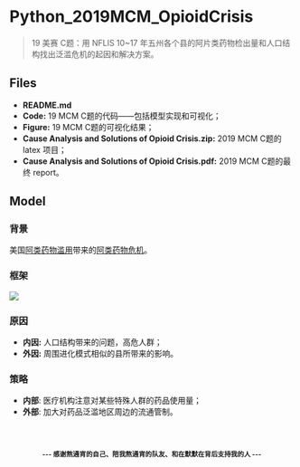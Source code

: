 # Python_2019MCM_OpioidCrisis

> 19 美赛 C题：用 NFLIS 10~17 年五州各个县的阿片类药物检出量和人口结构找出泛滥危机的起因和解决方案。



## Files

- **README.md**
- **Code:** 19 MCM C题的代码——包括模型实现和可视化；
- **Figure:** 19 MCM C题的可视化结果；
- **Cause Analysis and Solutions of Opioid Crisis.zip:** 2019 MCM C题的 latex 项目；
- **Cause Analysis and Solutions of Opioid Crisis.pdf:** 2019 MCM C题的最终 report。



## Model

### 背景

美国[阿类药物滥用](https://www.douban.com/note/643780635/)带来的[阿类药物危机](https://www.cnbeta.com/articles/tech/640475.htm)。

### 框架

![](https://ws4.sinaimg.cn/large/006tNc79ly1fzoqcf19osj30qo0f00vr.jpg)

### 原因

- **内因:** 人口结构带来的问题，高危人群；
- **外因:** 周围进化模式相似的县所带来的影响。

### 策略

- **内部**: 医疗机构注意对某些特殊人群的药品使用量；
- **外部**: 加大对药品泛滥地区周边的流通管制。



<p align="center">
	<strong><small>
		</br></br></br>
		--- 感谢熬通宵的自己、陪我熬通宵的队友、和在默默在背后支持我的人 ---
	</small></strong>
</p>


